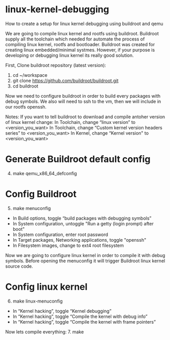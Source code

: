 # linux-kernel-debugging
How to create a setup for linux kernel debugging using buildroot and qemu

We are going to compile linux kernel and rootfs using buildroot. Buildroot supply all the toolchain which needed for automate the process of compiling linux kernel, rootfs and bootloader.
Buildroot was created for creating linux embedded/minimal systmes. However, if your purpose is developing or debugging linux kernel its really good solution.


First, Clone buildroot repository (latest version):

1. cd ~/workspace
2. git clone https://github.com/buildroot/buildroot.git
3. cd buildroot

Now we need to configure buildroot in order to build every packages with debug symbols.
We also will need to ssh to the vm, then we will include in our rootfs openssh.

Notes: 
If you want to tell buildroot to download and compile antoher version of linux kernel change:
In Toolchain, change “linux version” to <version_you_want>
In Toolchain, change “Custom kernel version headers series” to <version_you_want>
In Kernel, change “Kernel version" to <version_you_want>

# Generate Buildroot default config
4. make qemu_x86_64_defconfig
# Config Buildroot
5. make menuconfig

* In Build options, toggle “build packages with debugging symbols”
* In System configuration, untoggle "Run a getty (login prompt) after boot"
* In System configuration, enter root password
* In Target packages, Networking applications, toggle "openssh"
* In Filesystem images, change to ext4 root filesystem

Now we are going to configure linux kernel in order to compile it with debug symbols.
Before opening the menuconfig it will trigger Buildroot linux kernel source code.

# Config linux kernel
6. make linux-menuconfig

* In “Kernel hacking”, toggle “Kernel debugging”
* In “Kernel hacking”, toggle “Compile the kernel with debug info”
* In “Kernel hacking”, toggle “Compile the kernel with frame pointers”

Now lets compile everything:
7. make

